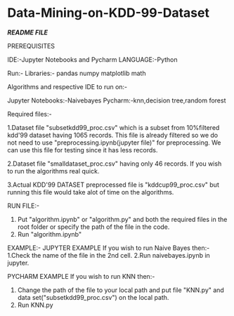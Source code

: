 # Data-Mining-on-KDD-99-Dataset
*****README FILE*****

PREREQUISITES

IDE:-Jupyter Notebooks and Pycharm
LANGUAGE:-Python

Run:-
Libraries:-
pandas
numpy 
matplotlib
math

Algorithms and respective IDE to run on:-

Jupyter Notebooks:-Naivebayes
Pycharm:-knn,decision tree,random forest


Required files:-

1.Dataset file "subsetkdd99_proc.csv" which is a subset from 10%filtered kdd'99 dataset having 1065 records.
This file is already filtered so we do not need to use "preprocessing.ipynb(jupyter file)" for preprocessing.
We can use this file for testing since it has less records.

2.Dataset file "smalldataset_proc.csv" having only 46 records.
If you wish to run the algorithms real quick.

3.Actual KDD'99 DATASET preprocessed file is "kddcup99_proc.csv" but running this file would take alot of time on the algorithms.

RUN FILE:-

1. Put "algorithm.ipynb" or "algorithm.py" and both the required files in the root folder or specify the path of the file in the code.
2. Run "algorithm.ipynb" 

EXAMPLE:-
JUPYTER EXAMPLE
If you wish to run Naive Bayes then:-
1.Check the name of the file in the 2nd cell.
2.Run naivebayes.ipynb in jupyter.

PYCHARM EXAMPLE
If you wish to run KNN then:-
1. Change the path of the file to your local path and put file "KNN.py" and data set("subsetkdd99_proc.csv") on the local path.
2. Run KNN.py

